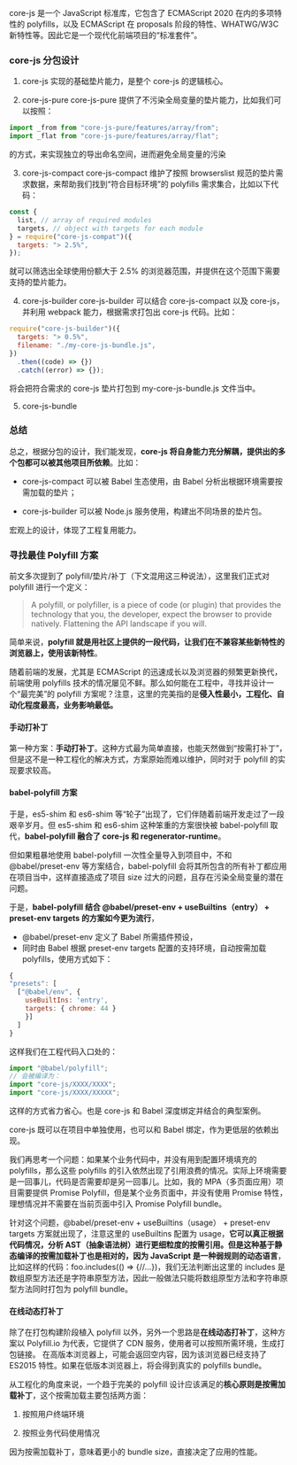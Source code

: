 core-js 是一个 JavaScript 标准库，它包含了 ECMAScript 2020 在内的多项特性的 polyfills，以及 ECMAScript 在 proposals 阶段的特性、WHATWG/W3C 新特性等。因此它是一个现代化前端项目的“标准套件”。

### core-js 分包设计

1. core-js
   实现的基础垫片能力，是整个 core-js 的逻辑核心。

2. core-js-pure
   core-js-pure 提供了不污染全局变量的垫片能力，比如我们可以按照：

```javascript
import _from from "core-js-pure/features/array/from";
import _flat from "core-js-pure/features/array/flat";
```

的方式，来实现独立的导出命名空间，进而避免全局变量的污染

3. core-js-compact
   core-js-compact 维护了按照 browserslist 规范的垫片需求数据，来帮助我们找到“符合目标环境”的 polyfills 需求集合，比如以下代码：

```javascript
const {
  list, // array of required modules
  targets, // object with targets for each module
} = require("core-js-compat")({
  targets: "> 2.5%",
});
```

就可以筛选出全球使用份额大于 2.5% 的浏览器范围，并提供在这个范围下需要支持的垫片能力。

4. core-js-builder
   core-js-builder 可以结合 core-js-compact 以及 core-js，并利用 webpack 能力，根据需求打包出 core-js 代码。比如：

```javascript
require("core-js-builder")({
  targets: "> 0.5%",
  filename: "./my-core-js-bundle.js",
})
  .then((code) => {})
  .catch((error) => {});
```

将会把符合需求的 core-js 垫片打包到 my-core-js-bundle.js 文件当中。

5. core-js-bundle

### 总结

总之，根据分包的设计，我们能发现，**core-js 将自身能力充分解耦，提供出的多个包都可以被其他项目所依赖**。比如：

- core-js-compact 可以被 Babel 生态使用，由 Babel 分析出根据环境需要按需加载的垫片；

- core-js-builder 可以被 Node.js 服务使用，构建出不同场景的垫片包。

宏观上的设计，体现了工程复用能力。

### 寻找最佳 Polyfill 方案

前文多次提到了 polyfill/垫片/补丁（下文混用这三种说法），这里我们正式对 polyfill 进行一个定义：

> A polyfill, or polyfiller, is a piece of code (or plugin) that provides the technology that you, the developer, expect the browser to provide natively. Flattening the API landscape if you will.

简单来说，**polyfill 就是用社区上提供的一段代码，让我们在不兼容某些新特性的浏览器上，使用该新特性**。

随着前端的发展，尤其是 ECMAScript 的迅速成长以及浏览器的频繁更新换代，前端使用 polyfills 技术的情况屡见不鲜。那么如何能在工程中，寻找并设计一个“最完美”的 polyfill 方案呢？注意，这里的完美指的是**侵入性最小，工程化、自动化程度最高，业务影响最低。**

#### 手动打补丁

第一种方案：**手动打补丁**。这种方式最为简单直接，也能天然做到“按需打补丁”，但是这不是一种工程化的解决方式，方案原始而难以维护，同时对于 polyfill 的实现要求较高。

#### babel-polyfill 方案

于是，es5-shim 和 es6-shim 等“轮子”出现了，它们伴随着前端开发走过了一段艰辛岁月。但 es5-shim 和 es6-shim 这种笨重的方案很快被 babel-polyfill 取代，**babel-polyfill 融合了 core-js 和 regenerator-runtime**。

但如果粗暴地使用 babel-polyfill 一次性全量导入到项目中，不和 @babel/preset-env 等方案结合，babel-polyfill 会将其所包含的所有补丁都应用在项目当中，这样直接造成了项目 size 过大的问题，且存在污染全局变量的潜在问题。

于是，**babel-polyfill 结合 @babel/preset-env + useBuiltins（entry） + preset-env targets 的方案如今更为流行**，

- @babel/preset-env 定义了 Babel 所需插件预设，
- 同时由 Babel 根据 preset-env targets 配置的支持环境，自动按需加载 polyfills，使用方式如下：

```js
{
"presets": [
  ["@babel/env", {
    useBuiltIns: 'entry',
    targets: { chrome: 44 }
    }]
  ]
}
```

这样我们在工程代码入口处的：

```js
import "@babel/polyfill";
// 会被编译为：
import "core-js/XXXX/XXXX";
import "core-js/XXXX/XXXXX";
```

这样的方式省力省心。也是 core-js 和 Babel 深度绑定并结合的典型案例。

core-js 既可以在项目中单独使用，也可以和 Babel 绑定，作为更低层的依赖出现。

我们再思考一个问题：如果某个业务代码中，并没有用到配置环境填充的 polyfills，那么这些 polyfills 的引入依然出现了引用浪费的情况。实际上环境需要是一回事儿，代码是否需要却是另一回事儿。比如，我的 MPA（多页面应用）项目需要提供 Promise Polyfill，但是某个业务页面中，并没有使用 Promise 特性，理想情况并不需要在当前页面中引入 Promise Polyfill bundle。

针对这个问题，@babel/preset-env + useBuiltins（usage） + preset-env targets 方案就出现了，注意这里的 useBuiltins 配置为 usage，**它可以真正根据代码情况，分析 AST（抽象语法树）进行更细粒度的按需引用。但是这种基于静态编译的按需加载补丁也是相对的，因为 JavaScript 是一种弱规则的动态语言**，比如这样的代码：foo.includes(() => {//...})，我们无法判断出这里的 includes 是数组原型方法还是字符串原型方法，因此一般做法只能将数组原型方法和字符串原型方法同时打包为 polyfill bundle。

#### 在线动态打补丁

除了在打包构建阶段植入 polyfill 以外，另外一个思路是**在线动态打补丁**，这种方案以 Polyfill.io 为代表，它提供了 CDN 服务，使用者可以按照所需环境，生成打包链接。
在高版本浏览器上，可能会返回空内容，因为该浏览器已经支持了 ES2015 特性。如果在低版本浏览器上，将会得到真实的 polyfills bundle。

从工程化的角度来说，一个趋于完美的 polyfill 设计应该满足的**核心原则是按需加载补丁**，这个按需加载主要包括两方面：

1. 按照用户终端环境

2. 按照业务代码使用情况

因为按需加载补丁，意味着更小的 bundle size，直接决定了应用的性能。
